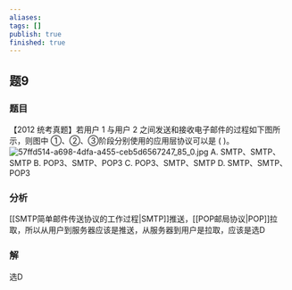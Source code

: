 ```yaml
---
aliases: 
tags: []
publish: true
finished: true
---
```

## 题9
### 题目
【2012 统考真题】若用户 1 与用户 2 之间发送和接收电子邮件的过程如下图所示，则图中 ①、②、③阶段分别使用的应用层协议可以是 ( )。
![57ffd514-a698-4dfa-a455-ceb5d6567247_85_0.jpg](https://img.hwenyi.tech/202406021136384.webp)
A. SMTP、SMTP、SMTP B. POP3、SMTP、POP3
C. POP3、SMTP、SMTP D. SMTP、SMTP、POP3
### 分析
[[SMTP简单邮件传送协议的工作过程|SMTP]]推送，[[POP邮局协议|POP]]拉取，所以从用户到服务器应该是推送，从服务器到用户是拉取，应该是选D
### 解
选D
